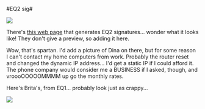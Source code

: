 #EQ2 sig#

[![](http://www.eqsig.com/sig/5220.png)](http://www.eqsig.com/?ref=5220)

There's [this web page](http://www.eqsig.com/) that generates EQ2 signatures... wonder what it looks like! They don't give a preview, so adding it here.

Wow, that's spartan. I'd add a picture of Dina on there, but for some reason I can't contact my home computers from work. Probably the router reset and changed the dynamic IP address... I'd get a static IP if I could afford it. The phone company would consider me a BUSINESS if I asked, though, and vroooOOOOOMMMM up go the monthly rates.

Here's Brita's, from EQ1... probably look just as crappy...

[![](http://www.eqsig.com/sig/5221.png)](http://www.eqsig.com/?ref=5221)

